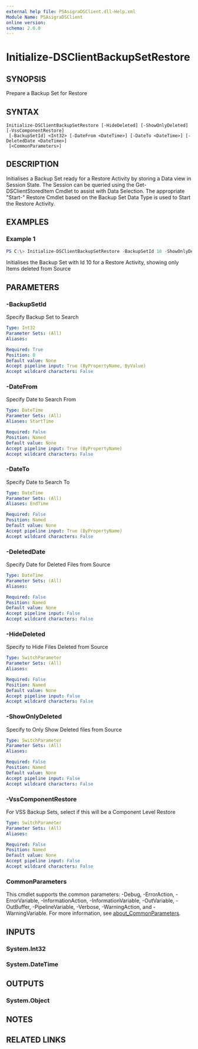 ```yaml
---
external help file: PSAsigraDSClient.dll-Help.xml
Module Name: PSAsigraDSClient
online version:
schema: 2.0.0
---
```


# Initialize-DSClientBackupSetRestore

## SYNOPSIS
Prepare a Backup Set for Restore

## SYNTAX

```
Initialize-DSClientBackupSetRestore [-HideDeleted] [-ShowOnlyDeleted] [-VssComponentRestore]
 [-BackupSetId] <Int32> [-DateFrom <DateTime>] [-DateTo <DateTime>] [-DeletedDate <DateTime>]
 [<CommonParameters>]
```

## DESCRIPTION
Initialises a Backup Set ready for a Restore Activity by storing a Data view in Session State. The Session can be queried using the Get-DSClientStoredItem Cmdlet to assist with Data Selection.
The appropriate "Start-" Restore Cmdlet based on the Backup Set Data Type is used to Start the Restore Activity.

## EXAMPLES

### Example 1
```powershell
PS C:\> Initialize-DSClientBackupSetRestore -BackupSetId 10 -ShowOnlyDeleted
```

Initialises the Backup Set with Id 10 for a Restore Activity, showing only Items deleted from Source

## PARAMETERS

### -BackupSetId
Specify Backup Set to Search

```yaml
Type: Int32
Parameter Sets: (All)
Aliases:

Required: True
Position: 0
Default value: None
Accept pipeline input: True (ByPropertyName, ByValue)
Accept wildcard characters: False
```

### -DateFrom
Specify Date to Search From

```yaml
Type: DateTime
Parameter Sets: (All)
Aliases: StartTime

Required: False
Position: Named
Default value: None
Accept pipeline input: True (ByPropertyName)
Accept wildcard characters: False
```

### -DateTo
Specify Date to Search To

```yaml
Type: DateTime
Parameter Sets: (All)
Aliases: EndTime

Required: False
Position: Named
Default value: None
Accept pipeline input: True (ByPropertyName)
Accept wildcard characters: False
```

### -DeletedDate
Specify Date for Deleted Files from Source

```yaml
Type: DateTime
Parameter Sets: (All)
Aliases:

Required: False
Position: Named
Default value: None
Accept pipeline input: False
Accept wildcard characters: False
```

### -HideDeleted
Specify to Hide Files Deleted from Source

```yaml
Type: SwitchParameter
Parameter Sets: (All)
Aliases:

Required: False
Position: Named
Default value: None
Accept pipeline input: False
Accept wildcard characters: False
```

### -ShowOnlyDeleted
Specify to Only Show Deleted files from Source

```yaml
Type: SwitchParameter
Parameter Sets: (All)
Aliases:

Required: False
Position: Named
Default value: None
Accept pipeline input: False
Accept wildcard characters: False
```

### -VssComponentRestore
For VSS Backup Sets, select if this will be a Component Level Restore

```yaml
Type: SwitchParameter
Parameter Sets: (All)
Aliases:

Required: False
Position: Named
Default value: None
Accept pipeline input: False
Accept wildcard characters: False
```

### CommonParameters
This cmdlet supports the common parameters: -Debug, -ErrorAction, -ErrorVariable, -InformationAction, -InformationVariable, -OutVariable, -OutBuffer, -PipelineVariable, -Verbose, -WarningAction, and -WarningVariable. For more information, see [about_CommonParameters](http://go.microsoft.com/fwlink/?LinkID=113216).

## INPUTS

### System.Int32

### System.DateTime

## OUTPUTS

### System.Object
## NOTES

## RELATED LINKS
